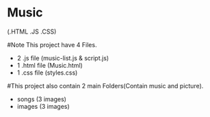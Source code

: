 # Music
(.HTML .JS .CSS)

#Note
This project have 4 Files.
  - 2 .js file (music-list.js & script.js)
  - 1 .html file (Music.html)
  - 1 .css file (styles.css)
  
#This project also contain 2 main Folders(Contain music and picture).
  - songs (3 images)
  - images (3 images)
